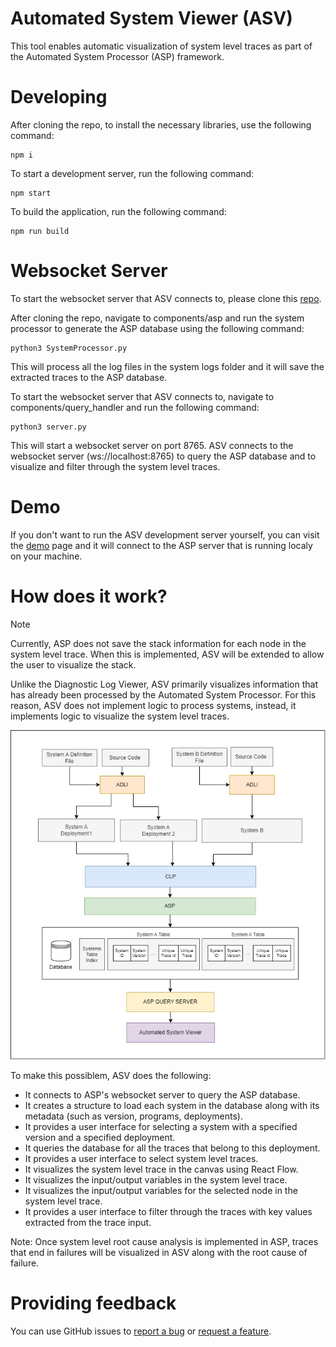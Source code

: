 # Automated System Viewer (ASV)
This tool enables automatic visualization of system level traces as part of the Automated System Processor (ASP) framework.

# Developing
After cloning the repo, to install the necessary libraries, use the following command:
```shell
npm i
  ```

To start a development server, run the following command:
```shell
npm start
```

To build the application, run the following command:
```shell
npm run build
```
# Websocket Server
To start the websocket server that ASV connects to, please clone this [repo][asp-repo].  

After cloning the repo, navigate to components/asp and run the system processor to generate the ASP database using the following command:
```shell
python3 SystemProcessor.py
```
This will process all the log files in the system logs folder and it will save the extracted traces to the ASP database.

To start the websocket server that ASV connects to, navigate to components/query_handler and run the following command:
```shell
python3 server.py
```
This will start a websocket server on port 8765. ASV connects to the websocket server (ws://localhost:8765) to query the ASP database and to visualize and filter through the system level traces.

# Demo

If you don't want to run the ASV development server yourself, you can visit the [demo][demo-url] page and it will connect to the ASP server that is running localy on your machine.

# How does it work? 

> [!NOTE]  
> Currently, ASP does not save the stack information for each node in the system level trace. When this is implemented, ASV will be extended to allow the user to visualize the stack.

Unlike the Diagnostic Log Viewer, ASV primarily visualizes information that has already been processed by the Automated System Processor. For this reason, ASV does not implement logic to process systems, instead, it implements logic to visualize the system level traces. 

![Alt text](docs/workflow_diagram.png)

To make this possiblem, ASV does the following:
- It connects to ASP's websocket server to query the ASP database.
- It creates a structure to load each system in the database along with its metadata (such as version, programs, deployments).
- It provides a user interface for selecting a system with a specified version and a specified deployment.
- It queries the database for all the traces that belong to this deployment.
- It provides a user interface to select system level traces.
- It visualizes the system level trace in the canvas using React Flow.
- It visualizes the input/output variables in the system level trace.
- It visualizes the input/output variables for the selected node in the system level trace.
- It provides a user interface to filter through the traces with key values extracted from the trace input.

Note: Once system level root cause analysis is implemented in ASP, traces that end in failures will be visualized in ASV along with the root cause of failure.

# Providing feedback

You can use GitHub issues to [report a bug][bug-report] or [request a feature][feature-req].

[demo-url]: https://vishalpalaniappan.github.io/automated-system-viewer/
[asp-repo]: https://github.com/vishalpalaniappan/asp.git
[bug-report]: https://github.com/vishalpalaniappan/automated-system-viewer/issues
[feature-req]: https://github.com/vishalpalaniappan/automated-system-viewer/issues
